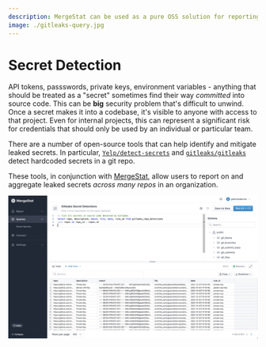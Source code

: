 ```yaml
---
description: MergeStat can be used as a pure OSS solution for reporting on secrets leaked in source code.
image: ./gitleaks-query.jpg
---
```


# Secret Detection

API tokens, passswords, private keys, environment variables - anything that should be treated as a "secret" sometimes find their way *committed* into source code.
This can be **big** security problem that's difficult to unwind.
Once a secret makes it into a codebase, it's visible to anyone with access to that project.
Even for internal projects, this can represent a significant risk for credentials that should only be used by an individual or particular team.

There are a number of open-source tools that can help identify and mitigate leaked secrets.
In particular, [`Yelp/detect-secrets`](https://github.com/Yelp/detect-secrets) and [`gitleaks/gitleaks`](https://github.com/gitleaks/gitleaks) detect hardcoded secrets in a git repo.

These tools, in conjunction with [MergeStat](https://github.com/mergestat/mergestat), allow users to report on and aggregate leaked secrets *across many repos* in an organization.

[![Screenshot of Gitleaks output](gitleaks-query.jpg)](gitleaks-query.jpg)
